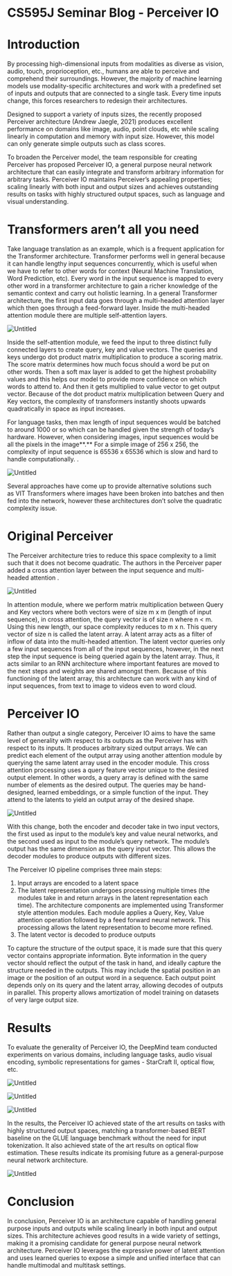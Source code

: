 # CS595J Seminar Blog - Perceiver IO

# Introduction

By processing high-dimensional inputs from modalities as diverse as vision, audio, touch, proprioception, etc., humans are able to perceive and comprehend their surroundings. However, the majority of machine learning models use modality-specific architectures and work with a predefined set of inputs and outputs that are connected to a single task. Every time inputs change, this forces researchers to redesign their architectures.

Designed to support a variety of inputs sizes, the recently proposed Perceiver architecture (Andrew Jaegle, 2021) produces excellent performance on domains like image, audio, point clouds, etc while scaling linearly in computation and memory with input size. However, this model can only generate simple outputs such as class scores.

To broaden the Perceiver model, the team responsible for creating Perceiver has proposed Perceiver IO, a general purpose neural network architecture that can easily integrate and transform arbitrary information for arbitrary tasks. Perceiver IO maintains Perceiver’s appealing properties; scaling linearly with both input and output sizes and achieves outstanding results on tasks with highly structured output spaces, such as language and visual understanding.

# Transformers aren’t all you need

Take language translation as an example, which is a frequent application for the Transformer architecture. Transformer performs well in general because it can handle lengthy input sequences concurrently, which is useful when we have to refer to other words for context (Neural Machine Translation, Word Prediction, etc). Every word in the input sequence is mapped to every other word in a transformer architecture to gain a richer knowledge of the semantic context and carry out holistic learning. In a general Transformer architecture, the first input data goes through a multi-headed attention layer which then goes through a feed-forward layer. Inside the multi-headed attention module there are multiple self-attention layers. 

![Untitled](CS595J%20Seminar%20Blog%20-%20Perceiver%20IO%2013300deec0184fda91b564a47f46f80d/Untitled.png)

Inside the self-attention module, we feed the input to three distinct fully connected layers to create query, key and value vectors. The queries and keys undergo dot product matrix multiplication to produce a scoring matrix. The score matrix determines how much focus should a word be put on other words. Then a soft max layer is added to get the highest probability values and this helps our model to provide more confidence on which words to attend to. And then it gets multiplied to value vector to get output vector. Because of the dot product matrix multiplication between Query and Key vectors, the complexity of transformers instantly shoots upwards quadratically in space as input increases. 

For language tasks, then max length of input sequences would be batched to around 1000 or so which can be handled given the strength of today’s hardware. However, when considering images, input sequences would be all the pixels in the image**.** For a simple image of 256 x 256, the complexity of input sequence is 65536 x 65536 which is slow and hard to handle computationally. 
.

![Untitled](CS595J%20Seminar%20Blog%20-%20Perceiver%20IO%2013300deec0184fda91b564a47f46f80d/Untitled%201.png)

Several approaches have come up to provide alternative solutions such as VIT Transformers where images have been broken into batches and then fed into the network, however these architectures don’t solve the quadratic complexity issue. 

# Original Perceiver

The Perceiver architecture tries to reduce this space complexity to a limit such that it does not become quadratic. The authors in the Perceiver paper added a cross attention layer between the input sequence and multi-headed attention . 

![Untitled](CS595J%20Seminar%20Blog%20-%20Perceiver%20IO%2013300deec0184fda91b564a47f46f80d/Untitled%202.png)

In attention module, where we perform matrix multiplication between Query and Key vectors where both vectors were of size m x m (length of input sequence), in cross attention, the query vector is of size n where n < m. Using this new length, our space complexity reduces to m x n. This query vector of size n is called the latent array. A latent array acts as a filter of inflow of data into the multi-headed attention. The latent vector queries only a few input sequences from all of the input sequences, however, in the next step the input sequence is being queried again by the latent array. Thus, it acts similar to an RNN architecture where important features are moved to the next steps and weights are shared amongst them. Because of this functioning of the latent array, this architecture can work with any kind of input sequences, from text to image to videos even to word cloud.

# Perceiver IO

Rather than output a single category, Perceiver IO aims to have the same level of generality with respect to its outputs as the Perceiver has with respect to its inputs. It produces arbitrary sized output arrays. We can predict each element of the output array using another attention module by querying the same latent array used in the encoder module. This cross attention processing uses a query feature vector unique to the desired output element. In other words, a query array is defined with the same number of elements as the desired output. The queries may be hand-designed, learned embeddings, or a simple function of the input. They attend to the latents to yield an output array of the desired shape.

![Untitled](CS595J%20Seminar%20Blog%20-%20Perceiver%20IO%2013300deec0184fda91b564a47f46f80d/Untitled%203.png)

With this change, both the encoder and decoder take in two input vectors, the first used as input to the module’s key and value neural networks, and the second used as input to the module’s query network. The module’s output has the same dimension as the query input vector. This allows the decoder modules to produce outputs with different sizes.

The Perceiver IO pipeline comprises three main steps: 

1.  Input arrays are encoded to a latent space
2.  The latent representation undergoes processing multiple times (the modules take in and return arrays in the latent representation each time). The architecture components are implemented using Transformer style attention modules. Each module applies a Query, Key, Value attention operation followed by a feed forward neural network. This processing allows the latent representation to become more refined. 
3. The latent vector is decoded to produce outputs

To capture the structure of the output space, it is made sure that this query vector contains appropriate information. Byte information in the query vector should reflect the output of the task in hand, and ideally capture the structure needed in the outputs. This may include the spatial position in an image or the position of an output word in a sequence. Each output point depends only on its query and the latent array, allowing decodes of outputs in parallel. This property allows amortization of model training on datasets of very large output size.

# Results

To evaluate the generality of Perceiver IO, the DeepMind team conducted experiments on various domains, including language tasks, audio visual encoding, symbolic representations for games - StarCraft II, optical flow, etc.

![Untitled](CS595J%20Seminar%20Blog%20-%20Perceiver%20IO%2013300deec0184fda91b564a47f46f80d/Untitled%204.png)

![Untitled](CS595J%20Seminar%20Blog%20-%20Perceiver%20IO%2013300deec0184fda91b564a47f46f80d/Untitled%205.png)

![Untitled](CS595J%20Seminar%20Blog%20-%20Perceiver%20IO%2013300deec0184fda91b564a47f46f80d/Untitled%206.png)

In the results, the Perceiver IO achieved state of the art results on tasks with highly structured output spaces, matching a transformer-based BERT baseline on the GLUE language benchmark without the need for input tokenization. It also achieved state of the art results on optical flow estimation. These results indicate its promising future as a general-purpose neural network architecture.

![Untitled](CS595J%20Seminar%20Blog%20-%20Perceiver%20IO%2013300deec0184fda91b564a47f46f80d/Untitled%207.png)

# Conclusion

In conclusion, Perceiver IO is an architecture capable of handling general purpose inputs and outputs while scaling linearly in both input and output sizes. This architecture achieves good results in a wide variety of settings, making it a promising candidate for general purpose neural network architecture. Perceiver IO leverages the expressive power of latent attention and uses learned queries to expose a simple and unified interface that can handle multimodal and multitask settings.

